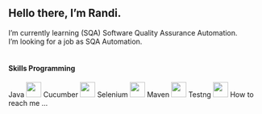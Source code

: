 <h2>Hello there, I’m Randi. </h2>
I’m currently learning (SQA) Software Quality Assurance Automation. </br>
I’m looking for a job as SQA Automation.</br>
</br>

<h4> Skills Programming </h4>
Java
<img src="https://www.vectorlogo.zone/logos/java/java-vertical.svg" width="30">
Cucumber
<img src="https://www.vectorlogo.zone/logos/cucumberio/cucumberio-icon.svg" width="30">
Selenium
<img src="https://www.svgrepo.com/show/354321/selenium.svg" width="30">
Maven
<img src="https://www.svgrepo.com/show/354051/maven.svg" width="30">
Testng
<img src="https://static.javatpoint.com/tutorial/testng/images/testng-tutorial.png" width="30">
How to reach me ...

<!---
randiben/randiben is a ✨ special ✨ repository because its `README.md` (this file) appears on your GitHub profile.
You can click the Preview link to take a look at your changes.
--->
